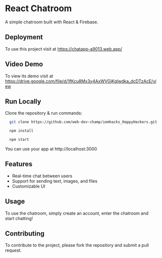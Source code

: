 
# React Chatroom

A simple chatroom built with React & Firebase.




## Deployment

To use this project visit at https://chatapp-a9013.web.app/

## Video Demo

To view its demo visit at https://drive.google.com/file/d/1fKcu8Mx3y4AxWVGjKglwdka_dcDTzAcE/view


## Run Locally

 Clone the repository & run commands:
```bash
  git clone https://github.com/web-dev-champ/iemhacks_HappyHackers.git

  npm install

  npm start
```

You can use your app at http://localhost:3000 




## Features

* Real-time chat between users
* Support for sending text, images, and files
* Customizable UI





## Usage

To use the chatroom, simply create an account, enter the chatroom and start chatting!


## Contributing

To contribute to the project, please fork the repository and submit a pull request.

